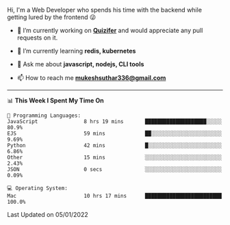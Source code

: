 Hi, I'm a Web Developer who spends his time with the backend while getting lured by the frontend 😜

- 🔭 I’m currently working on **[Quizifer](https://github.com/SutharMukesh/Quizifer/)** and would appreciate any pull requests on it.

- 🌱 I’m currently learning **redis, kubernetes**

- 💬 Ask me about **javascript, nodejs, CLI tools**

- 📫 How to reach me **mukeshsuthar336@gmail.com**

---
<!--START_SECTION:waka-->
📊 **This Week I Spent My Time On** 

```text
💬 Programming Languages: 
JavaScript               8 hrs 19 mins       ████████████████████░░░░░   80.9% 
EJS                      59 mins             ██░░░░░░░░░░░░░░░░░░░░░░░   9.69% 
Python                   42 mins             █░░░░░░░░░░░░░░░░░░░░░░░░   6.86% 
Other                    15 mins             ░░░░░░░░░░░░░░░░░░░░░░░░░   2.43% 
JSON                     0 secs              ░░░░░░░░░░░░░░░░░░░░░░░░░   0.09%

💻 Operating System: 
Mac                      10 hrs 17 mins      █████████████████████████   100.0%

```


 Last Updated on 05/01/2022
<!--END_SECTION:waka-->
